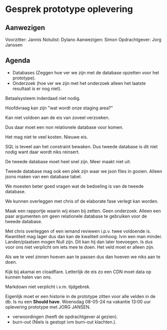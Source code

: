 # Gesprek prototype oplevering

## Aanwezigen

Voorzitter: Jannis
Notulist: Dylano
Aanwezigen: Simon
Opdrachtgever: Jorg Janssen


## Agenda
- Databases (Zeggen hoe ver we zijn met de database opzetten voor het prototype).
- Onderzoek (hoe ver we zijn met het onderzoek alleen het laatste resultaat is er nog niet).

Betaalsysteem inderdaad niet nodig.

Hoofdvraag kan zijn "wat wordt onze staging area?"

Kan niet voldoen aan de eis van zoveel verzoeken.

Dus daar moet een non relationele database voor komen.

Het mag niet te veel kosten. Nieuwe eis. 

SQL is teveel aan het constraint bewaken. Dus tweede database is dit niet nodig want daar wordt niks reinsert.

De tweede database moet heel snel zijn. Meer maakt niet uit.

Tweede database mag ook een plek zijn waar we json files in gooien. Alleen jsons maken van een database tabel.

We moesten beter goed vragen wat de bedoeling is van de tweede database.

We kunnen overleggen met chris of de elaborate fase verlegt kan worden.

Maak een rapportje waarin wij eisen bij zetten. Geen onderzoek. Alleen een paar argumenten om geen relationele database te gebruiken voor de tweede database.

Met chris overleggen of een iemand reviewen i.p.v. twee voldoende is.
Kwantiteit mag lager dus dan kan de kwaliteit omhoog. Ivm een man minder.
Landen/plaatsen mogen Null zijn. Dit kan hij dan later toevoegen. Is dus voor ons niet verplicht om iets mee te doen. Het veld moet er alleen zijn.

Als we te veel zinnen hoeven aan te passen dus dan hoeven we niks aan te doen.

Kijk bij akamai en cloadflare. Letterlijk de eis zo een CDN moet data op kunnen halen van ons.

Markdown niet verplicht i.v.m. tijdgebrek.

Eigenlijk moet er een historie in de prototype zitten voor alle velden in de db. Is nu een **Should have**.
Woensdag 08-05-24 na vakantie 13:00 uur oplevering prototype met JORG JANSEN.

- verwoordingen (heeft de opdrachtgever al gezien).
- burn-out (Niels is gestopt ivm burn-out klachten.).
